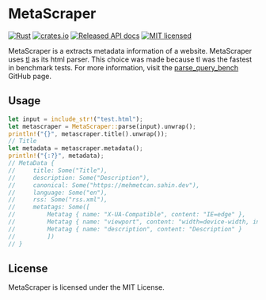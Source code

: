# MetaScraper

[![Rust](https://github.com/mehmetcansahin/metascraper/actions/workflows/rust.yml/badge.svg)](https://github.com/mehmetcansahin/metascraper/actions/workflows/rust.yml)
[![crates.io](https://img.shields.io/crates/v/metascraper.svg)](https://crates.io/crates/metascraper)
[![Released API docs](https://docs.rs/metascraper/badge.svg)](https://docs.rs/metascraper)
[![MIT licensed](https://img.shields.io/badge/license-MIT-blue.svg)](./LICENSE)

MetaScraper is a extracts metadata information of a website. MetaScraper uses [tl](https://github.com/y21/tl) as its html parser. This choice was made because tl was the fastest in benchmark tests. For more information, visit the [parse_query_bench](https://github.com/mehmetcansahin/parse_query_bench) GitHub page.

## Usage

```rust
let input = include_str!("test.html");
let metascraper = MetaScraper::parse(input).unwrap();
println!("{}", metascraper.title().unwrap());
// Title
let metadata = metascraper.metadata();
println!("{:?}", metadata);
// MetaData {
//     title: Some("Title"),
//     description: Some("Description"),
//     canonical: Some("https://mehmetcan.sahin.dev"),
//     language: Some("en"),
//     rss: Some("rss.xml"),
//     metatags: Some([
//         Metatag { name: "X-UA-Compatible", content: "IE=edge" },
//         Metatag { name: "viewport", content: "width=device-width, initial-scale=1.0" },
//         Metatag { name: "description", content: "Description" }
//         ])
// }
```

## License

MetaScraper is licensed under the MIT License.
